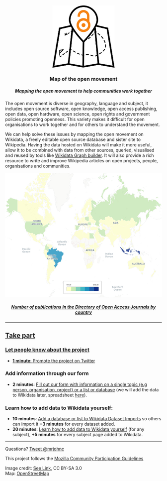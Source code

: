 <p align="center">
  <img height="200" src="/images/logo.png">
</p>

<h3 align="center">Map of the open movement</h3>
<h5 align="center"><i>Mapping the open movement to help communities work together</i></h5>


The open movement is diverse in geography, language and subject, it includes open source software, open knowledge, open access publishing, open data, open hardware, open science, open rights and government policies promoting openness. This variety makes it difficult for open organisations to work together and for others to understand the movement.

We can help solve these issues by mapping the open movement on Wikidata, a freely editable open source database and sister site to Wikipedia. Having the data hosted on Wikidata will make it more useful, allow it to be combined with data from other sources, queried, visualised and reused by tools like [Wikidata Graph  builder](https://angryloki.github.io/wikidata-graph-builder/). It will also provide a rich resource to write and improve Wikipedia articles on open projects, people, organisations and communities.

<p align="center">
<a href="https://mrjohncummings.carto.com/viz/4c3b471d-0e34-4406-afba-4e130d4656e8/public_map"><img height="400" src="/images/Number of journals in DOAJ by country.jpg"></a>
</p>

<a href="https://mrjohncummings.carto.com/viz/4c3b471d-0e34-4406-afba-4e130d4656e8/public_map"><h5 align="center"><i>Number of publications in the Directory of Open Access Journals by country</i></h5>

****

## Take part 

### Let people know about the project 
- **1 minute**: [Promote the project on Twitter](https://twitter.com/mrjohnc/status/993943192503574528)

### Add information through our form 
- **2 minutes**: [Fill out our form with information on a single topic (e.g person, organisation, project) or a list or database](https://goo.gl/forms/2otr42KLxQH9tZJg1) (we will add the data to Wikidata later, spreadsheet [here](https://docs.google.com/spreadsheets/d/1OhX3zJRkCjvLSd3lxGrGUHARmn9lg9Wwus6SWdtRmC8/edit?usp=sharing)).

### Learn how to add data to Wikidata yourself:</h4>
- **10 minutes**: [Add a database or list to Wikidata Dataset Imports](https://www.wikidata.org/wiki/Wikidata:Dataset_Imports) so others can import it **+3 minutes** for every dataset added.
- **20 minutes**: [Learn how to add data to Wikidata yourself](https://www.wikidata.org/wiki/Wikidata:WikiProject_Open) (for any subject), **+5 minutes** for every subject page added to Wikidata.

****

Questions? [Tweet @mrjohnc](https://twitter.com/mrjohnc)

This project follows the [Mozilla Community Participation Guidelines](https://www.mozilla.org/en-US/about/governance/policies/participation/)

Image credit: [See Link](https://thenounproject.com/term/map/658110/), CC BY-SA 3.0<br>
Map: [OpenStreetMap](http://openstreetmap.org)
